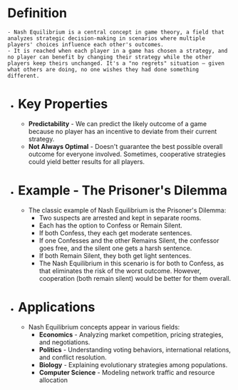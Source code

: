 # Definition
	- Nash Equilibrium is a central concept in game theory, a field that analyzes strategic decision-making in scenarios where multiple players' choices influence each other's outcomes.
	- It is reached when each player in a game has chosen a strategy, and no player can benefit by changing their strategy while the other players keep theirs unchanged. It's a "no regrets" situation – given what others are doing, no one wishes they had done something different.
- # Key Properties
	- **Predictability** - We can predict the likely outcome of a game because no player has an incentive to deviate from their current strategy.
	- **Not Always Optimal** - Doesn't guarantee the best possible overall outcome for everyone involved. Sometimes, cooperative strategies could yield better results for all players.
- # Example - The Prisoner's Dilemma
	- The classic example of Nash Equilibrium is the Prisoner's Dilemma:
		- Two suspects are arrested and kept in separate rooms.
		- Each has the option to Confess or Remain Silent.
		- If both Confess, they each get moderate sentences.
		- If one Confesses and the other Remains Silent, the confessor goes free, and the silent one gets a harsh sentence.
		- If both Remain Silent, they both get light sentences.
		- The Nash Equilibrium in this scenario is for both to Confess, as that eliminates the risk of the worst outcome. However, cooperation (both remain silent) would be better for them overall.
- # Applications
	- Nash Equilibrium concepts appear in various fields:
		- **Economics** - Analyzing market competition, pricing strategies, and negotiations.
		- **Politics** - Understanding voting behaviors, international relations, and conflict resolution.
		- **Biology** - Explaining evolutionary strategies among populations.
		- **Computer Science** - Modeling network traffic and resource allocation